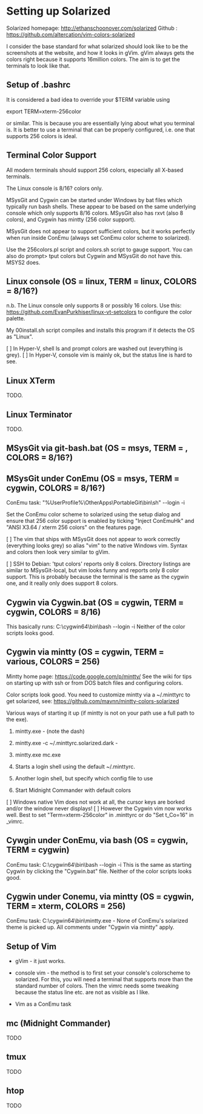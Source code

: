 Setting up Solarized
====================
Solarized homepage: http://ethanschoonover.com/solarized
          Github  : https://github.com/altercation/vim-colors-solarized

I consider the base standard for what solarized should look like to be
the screenshots at the website, and how it looks in gVim. gVim always
gets the colors right because it supports 16million colors. The aim is
to get the terminals to look like that.

Setup of .bashrc
----------------
It is considered a bad idea to override your $TERM variable using

  export TERM=xterm-256color

or similar. This is because you are essentially lying about what you terminal
is. It is better to use a terminal that can be properly configured, i.e.
one that supports 256 colors is ideal.


Terminal Color Support
----------------------
All modern terminals should support 256 colors, especially all X-based
terminals. 

The Linux console is 8/16? colors only.

MSysGit and Cygwin can be started under Windows by bat files which typically
run bash shells. These appear to be based on the same underlying console
which only supports 8/16 colors. MSysGit also has rxvt (also 8 colors), and
Cygwin has mintty (256 color support).

MSysGit does not appear to support sufficient colors, but it works perfectly
when run inside ConEmu (always set ConEmu color scheme to solarized).

Use the 256colors.pl script and colors.sh script to gauge support. You can
also do 
  prompt> tput colors
but Cygwin and MSysGit do not have this. MSYS2 does.


Linux console (OS = linux, TERM = linux, COLORS = 8/16?)
--------------------------------------------------------
n.b. The Linux console only supports 8 or possibly 16 colors.
Use this: https://github.com/EvanPurkhiser/linux-vt-setcolors
to configure the color palette.

My 00install.sh script compiles and installs this program if
it detects the OS as "Linux".

[ ] In Hyper-V, shell ls and prompt colors are washed out (everything is grey).
[ ] In Hyper-V, console vim is mainly ok, but the status line is hard to see.

Linux XTerm
-----------
TODO.

Linux Terminator
----------------
TODO.

MSysGit via git-bash.bat (OS = msys, TERM = , COLORS = 8/16?)
-------------------------------------------------------------

MSysGit under ConEmu (OS = msys, TERM = cygwin, COLORS = 8/16?)
-----------------------------------------------
ConEmu task: "%UserProfile%\OtherApps\PortableGit\bin\sh" --login -i

Set the ConEmu color scheme to solarized using the setup dialog and ensure
that 256 color support is enabled by ticking "Inject ConEmuHk"  and
"ANSI X3.64 / xterm 256 colors" on the features page.

[ ] The vim that ships with MSysGit does not appear to work correctly
    (everything looks grey) so alias "vim" to the native Windows vim.
    Syntax and colors then look very similar to gVim.

[ ] SSH to Debian: 'tput colors' reports only 8 colors.
    Directory listings are similar to MSysGit-local, but vim looks
    funny and reports only 8 color support. This is probably
    because the terminal is the same as the cygwin one, and it really
    only does support 8 colors.

Cygwin via Cygwin.bat (OS = cygwin, TERM = cygwin, COLORS = 8/16)
-----------------------------------------------------------------
This basically runs: C:\cygwin64\bin\bash --login -i
Neither of the color scripts looks good.
 
Cygwin via mintty (OS = cygwin, TERM = various, COLORS = 256)
-------------------------------------------------------------
Mintty home page: https://code.google.com/p/mintty/
See the wiki for tips on starting up with ssh or from DOS batch files
and configuring colors.

Color scripts look good. You need to customize mintty via a ~/.minttyrc
to get solarized, see: https://github.com/mavnn/mintty-colors-solarized

Various ways of starting it up (if mintty is not on your path
use a full path to the exe).

1) mintty.exe -     (note the dash)
2) mintty.exe -c ~/.minttyrc.solarized.dark - 
3) mintty.exe mc.exe 
 
1) Starts a login shell using the default ~/.minttyrc.
2) Another login shell, but specify which config file to use
3) Start Midnight Commander with default colors

[ ] Windows native Vim does not work at all, the cursor keys
    are borked and/or the window never displays!
[ ] However the Cygwin vim now works well. Best to set 
    "Term=xterm-256color" in .minttyrc or do "Set t_Co=16" in
    _vimrc.


Cywgin under ConEmu, via bash (OS = cygwin, TERM = cygwin)
----------------------------------------------------------
ConEmu task: C:\cygwin64\bin\bash --login -i
This is the same as starting Cygwin by clicking the "Cygwin.bat"
file. Neither of the color scripts looks good.

Cygwin under Conemu, via mintty (OS = cygwin, TERM = xterm, COLORS = 256)
-------------------------------------------------------------------------
ConEmu task: C:\cygwin64\bin\mintty.exe -
None of ConEmu's solarized theme is picked up.
All comments under "Cygwin via mintty" apply.


Setup of Vim
------------
* gVim - it just works.

* console vim - the method is to first set your console's colorscheme
to solarized. For this, you will need a terminal that supports more
than the standard number of colors. Then the vimrc needs some tweaking
because the status line etc. are not as visible as I like.

* Vim as a ConEmu task

mc (Midnight Commander)
-----------------------
TODO

tmux
----
TODO

htop
----
TODO


